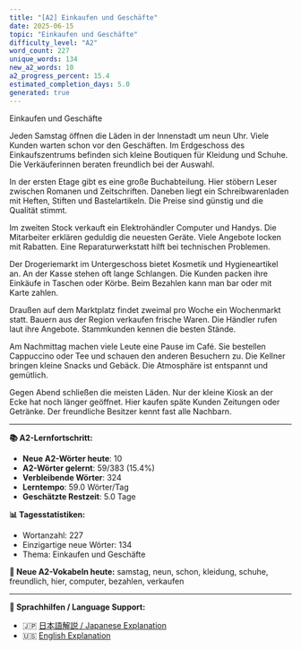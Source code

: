 ```yaml
---
title: "[A2] Einkaufen und Geschäfte"
date: 2025-06-15
topic: "Einkaufen und Geschäfte"
difficulty_level: "A2"
word_count: 227
unique_words: 134
new_a2_words: 10
a2_progress_percent: 15.4
estimated_completion_days: 5.0
generated: true
---
```


Einkaufen und Geschäfte

Jeden Samstag öffnen die Läden in der Innenstadt um neun Uhr. Viele Kunden warten schon vor den Geschäften. Im Erdgeschoss des Einkaufszentrums befinden sich kleine Boutiquen für Kleidung und Schuhe. Die Verkäuferinnen beraten freundlich bei der Auswahl.

In der ersten Etage gibt es eine große Buchabteilung. Hier stöbern Leser zwischen Romanen und Zeitschriften. Daneben liegt ein Schreibwarenladen mit Heften, Stiften und Bastelartikeln. Die Preise sind günstig und die Qualität stimmt.

Im zweiten Stock verkauft ein Elektrohändler Computer und Handys. Die Mitarbeiter erklären geduldig die neuesten Geräte. Viele Angebote locken mit Rabatten. Eine Reparaturwerkstatt hilft bei technischen Problemen.

Der Drogeriemarkt im Untergeschoss bietet Kosmetik und Hygieneartikel an. An der Kasse stehen oft lange Schlangen. Die Kunden packen ihre Einkäufe in Taschen oder Körbe. Beim Bezahlen kann man bar oder mit Karte zahlen.

Draußen auf dem Marktplatz findet zweimal pro Woche ein Wochenmarkt statt. Bauern aus der Region verkaufen frische Waren. Die Händler rufen laut ihre Angebote. Stammkunden kennen die besten Stände.

Am Nachmittag machen viele Leute eine Pause im Café. Sie bestellen Cappuccino oder Tee und schauen den anderen Besuchern zu. Die Kellner bringen kleine Snacks und Gebäck. Die Atmosphäre ist entspannt und gemütlich.

Gegen Abend schließen die meisten Läden. Nur der kleine Kiosk an der Ecke hat noch länger geöffnet. Hier kaufen späte Kunden Zeitungen oder Getränke. Der freundliche Besitzer kennt fast alle Nachbarn.

---

**📚 A2-Lernfortschritt:**
- **Neue A2-Wörter heute**: 10
- **A2-Wörter gelernt**: 59/383 (15.4%)
- **Verbleibende Wörter**: 324
- **Lerntempo**: 59.0 Wörter/Tag
- **Geschätzte Restzeit**: 5.0 Tage

**📊 Tagesstatistiken:**
- Wortanzahl: 227
- Einzigartige neue Wörter: 134
- Thema: Einkaufen und Geschäfte

**🎯 Neue A2-Vokabeln heute:**
samstag, neun, schon, kleidung, schuhe, freundlich, hier, computer, bezahlen, verkaufen

---

**📖 Sprachhilfen / Language Support:**
- 🇯🇵 [日本語解説 / Japanese Explanation](2025-06-15-einkaufen-und-geschaefte-jp)
- 🇺🇸 [English Explanation](2025-06-15-einkaufen-und-geschaefte-en)

